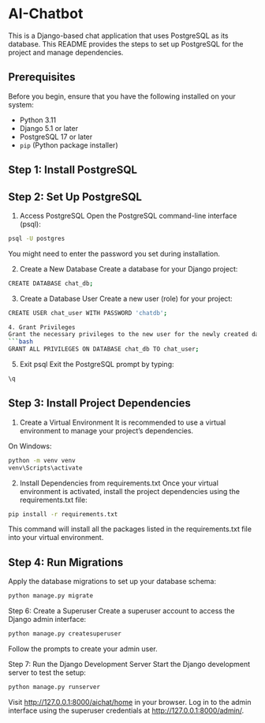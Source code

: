# AI-Chatbot


This is a Django-based chat application that uses PostgreSQL as its database. This README provides the steps to set up PostgreSQL for the project and manage dependencies.

## Prerequisites

Before you begin, ensure that you have the following installed on your system:

- Python 3.11
- Django 5.1 or later
- PostgreSQL 17 or later
- `pip` (Python package installer)

## Step 1: Install PostgreSQL

## Step 2: Set Up PostgreSQL
1. Access PostgreSQL
Open the PostgreSQL command-line interface (psql):
```bash
psql -U postgres
```
You might need to enter the password you set during installation.

2. Create a New Database
Create a database for your Django project:
```bash
CREATE DATABASE chat_db;
```
3. Create a Database User
Create a new user (role) for your project:
```bash
CREATE USER chat_user WITH PASSWORD 'chatdb';

4. Grant Privileges
Grant the necessary privileges to the new user for the newly created database:
```bash
GRANT ALL PRIVILEGES ON DATABASE chat_db TO chat_user;
```
5. Exit psql
Exit the PostgreSQL prompt by typing:
```bash
\q
```
## Step 3: Install Project Dependencies
1. Create a Virtual Environment
It is recommended to use a virtual environment to manage your project’s dependencies.

On Windows:
```bash
python -m venv venv
venv\Scripts\activate
```
2. Install Dependencies from requirements.txt
Once your virtual environment is activated, install the project dependencies using the requirements.txt file:
```bash
pip install -r requirements.txt
```
This command will install all the packages listed in the requirements.txt file into your virtual environment.


## Step 4: Run Migrations
Apply the database migrations to set up your database schema:
```bash
python manage.py migrate
```
Step 6: Create a Superuser
Create a superuser account to access the Django admin interface:
```bash
python manage.py createsuperuser
```
Follow the prompts to create your admin user.

Step 7: Run the Django Development Server
Start the Django development server to test the setup:
```bash
python manage.py runserver
```
Visit http://127.0.0.1:8000/aichat/home in your browser. Log in to the admin interface using the superuser credentials at http://127.0.0.1:8000/admin/.
